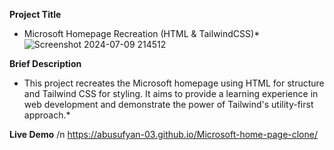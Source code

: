 **Project Title**

* Microsoft Homepage Recreation (HTML & TailwindCSS)*![Screenshot 2024-07-09 214512](https://github.com/abusufyan-03/Microsoft-home-page-clone/assets/143246571/af5b25c7-6ac4-434d-814f-c39cce54f649)

**Brief Description**

* This project recreates the Microsoft homepage using HTML for structure and Tailwind CSS for styling. It aims to provide a learning experience in web development and demonstrate the power of Tailwind's utility-first approach.*

**Live Demo** /n
https://abusufyan-03.github.io/Microsoft-home-page-clone/
